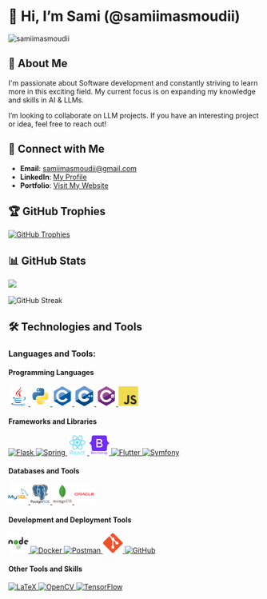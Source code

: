 # 👋 Hi, I’m Sami (@samiimasmoudii)

<p align="left"> 
  <img src="https://komarev.com/ghpvc/?username=samiimasmoudii&label=Profile%20Views&color=0e75b6&style=flat" alt="samiimasmoudii" /> 
</p>

## 👀 About Me
I'm passionate about Software development and constantly striving to learn more in this exciting field. My current focus is on expanding my knowledge and skills in AI & LLMs.

I’m looking to collaborate on LLM projects. If you have an interesting project or idea, feel free to reach out!
## 🔗 Connect with Me
- **Email**: [samiimasmoudii@gmail.com](mailto:samiimasmoudii@gmail.com)
- **LinkedIn**: [My Profile](https://www.linkedin.com/in/sami-masmoudi12/)
- **Portfolio**: [Visit My Website](https://sami-masmoudi.notion.site/Sami-Masmoudi-120f625380c88021b3c8f0c8a5a128e4)


## 🏆 GitHub Trophies
<p align="left">
  <a href="https://github.com/ryo-ma/github-profile-trophy">
    <img src="https://github-profile-trophy.vercel.app/?username=samiimasmoudii&theme=onedark&no-frame=true&margin-w=10&row=1" 
alt="GitHub Trophies" 
width"400"=/>
  </a>
</p>

## 📊 GitHub Stats

<p align="left">
  <img src = "https://github-readme-stats.vercel.app/api/top-langs/?username=samiimasmoudii&exclude_repo=Secure_File_storage_Facial_recognition,satellite-image-analysis&hide=jupyter%20notebook&rows=2"/>
</p>

<p align="left">
  <img src="https://github-readme-streak-stats.herokuapp.com?user=samiimasmoudii&theme=dark&hide_border=false" alt="GitHub Streak" />
</p>

## 🛠️ Technologies and Tools
### Languages and Tools:

#### Programming Languages
<p align="left">
  <a href="https://www.java.com" target="_blank" rel="noreferrer">
    <img src="https://raw.githubusercontent.com/devicons/devicon/master/icons/java/java-original.svg" alt="Java" width="40" height="40"/>
  </a>
  <a href="https://www.python.org" target="_blank" rel="noreferrer">
    <img src="https://raw.githubusercontent.com/devicons/devicon/master/icons/python/python-original.svg" alt="Python" width="40" height="40"/>
  </a>
  <a href="https://www.cprogramming.com/" target="_blank" rel="noreferrer">
    <img src="https://raw.githubusercontent.com/devicons/devicon/master/icons/c/c-original.svg" alt="C" width="40" height="40"/>
  </a>
  <a href="https://www.w3schools.com/cpp/" target="_blank" rel="noreferrer">
    <img src="https://raw.githubusercontent.com/devicons/devicon/master/icons/cplusplus/cplusplus-original.svg" alt="C++" width="40" height="40"/>
  </a>
  <a href="https://www.w3schools.com/cs/" target="_blank" rel="noreferrer">
    <img src="https://raw.githubusercontent.com/devicons/devicon/master/icons/csharp/csharp-original.svg" alt="C#" width="40" height="40"/>
  </a>
  <a href="https://developer.mozilla.org/en-US/docs/Web/JavaScript" target="_blank" rel="noreferrer">
    <img src="https://raw.githubusercontent.com/devicons/devicon/master/icons/javascript/javascript-original.svg" alt="JavaScript" width="40" height="40"/>
  </a>
</p>

#### Frameworks and Libraries
<p align="left">
  <a href="https://flask.palletsprojects.com/" target="_blank" rel="noreferrer">
    <img src="https://www.vectorlogo.zone/logos/pocoo_flask/pocoo_flask-icon.svg" alt="Flask" width="40" height="40"/>
  </a>
  <a href="https://spring.io/" target="_blank" rel="noreferrer">
    <img src="https://skillicons.dev/icons?i=spring" alt="Spring" width="40" height="40"/>
  </a>
  <a href="https://reactjs.org/" target="_blank" rel="noreferrer">
    <img src="https://raw.githubusercontent.com/devicons/devicon/master/icons/react/react-original-wordmark.svg" alt="React" width="40" height="40"/>
  </a>
  <a href="https://getbootstrap.com" target="_blank" rel="noreferrer">
    <img src="https://raw.githubusercontent.com/devicons/devicon/master/icons/bootstrap/bootstrap-plain-wordmark.svg" alt="Bootstrap" width="40" height="40"/>
  </a>
  <a href="https://flutter.dev" target="_blank" rel="noreferrer">
    <img src="https://www.vectorlogo.zone/logos/flutterio/flutterio-icon.svg" alt="Flutter" width="40" height="40"/>
  </a>
  <a href="https://symfony.com" target="_blank" rel="noreferrer">
    <img src="https://symfony.com/logos/symfony_black_03.svg" alt="Symfony" width="40" height="40"/>
  </a>
</p>

#### Databases and Tools
<p align="left">
  <a href="https://www.mysql.com/" target="_blank" rel="noreferrer">
    <img src="https://raw.githubusercontent.com/devicons/devicon/master/icons/mysql/mysql-original-wordmark.svg" alt="MySQL" width="40" height="40"/>
  </a>
  <a href="https://www.postgresql.org" target="_blank" rel="noreferrer">
    <img src="https://raw.githubusercontent.com/devicons/devicon/master/icons/postgresql/postgresql-original-wordmark.svg" alt="PostgreSQL" width="40" height="40"/>
  </a>
  <a href="https://www.mongodb.com/" target="_blank" rel="noreferrer">
    <img src="https://raw.githubusercontent.com/devicons/devicon/master/icons/mongodb/mongodb-original-wordmark.svg" alt="MongoDB" width="40" height="40"/>
  </a>
  <a href="https://www.oracle.com/" target="_blank" rel="noreferrer">
    <img src="https://raw.githubusercontent.com/devicons/devicon/master/icons/oracle/oracle-original.svg" alt="Oracle" width="40" height="40"/>
  </a>
</p>

#### Development and Deployment Tools
<p align="left">
  <a href="https://nodejs.org" target="_blank" rel="noreferrer">
    <img src="https://raw.githubusercontent.com/devicons/devicon/master/icons/nodejs/nodejs-original-wordmark.svg" alt="Node.js" width="40" height="40"/>
  </a>
  <a href="https://www.docker.com/" target="_blank" rel="noreferrer">
    <img src="https://www.vectorlogo.zone/logos/docker/docker-icon.svg" alt="Docker" width="40" height="40"/>
  </a>
  <a href="https://postman.com" target="_blank" rel="noreferrer">
    <img src="https://www.vectorlogo.zone/logos/getpostman/getpostman-icon.svg" alt="Postman" width="40" height="40"/>
  </a>
  <a href="https://git-scm.com/" target="_blank" rel="noreferrer">
    <img src="https://raw.githubusercontent.com/devicons/devicon/master/icons/git/git-original.svg" alt="Git" width="40" height="40"/>
  </a>
  <a href="https://github.com/" target="_blank" rel="noreferrer">
    <img src="https://skillicons.dev/icons?i=github" alt="GitHub" width="40" height="40"/>
  </a>
</p>

#### Other Tools and Skills
<p align="left">
  <a href="https://www.latex-project.org/" target="_blank" rel="noreferrer">
    <img src="https://skillicons.dev/icons?i=latex" alt="LaTeX" width="40" height="40"/>
  </a>
  <a href="https://opencv.org/" target="_blank" rel="noreferrer">
    <img src="https://skillicons.dev/icons?i=opencv" alt="OpenCV" width="40" height="40"/>
  </a>
  <a href="https://tensorflow.org/" target="_blank" rel="noreferrer">
    <img src="https://skillicons.dev/icons?i=tensorflow" alt="TensorFlow" width="40" height="40"/>
  </a>
</p>

